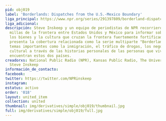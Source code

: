 ```yaml
---
pid: obj019
label: 'Borderlands: Dispatches from the U.S.-Mexico Boundary'
liga_principal: https://www.npr.org/series/291397809/borderland-dispatches-from-the-u-s-mexico-boundary
liga_adicional: 
descripción: Steve Inskeep y un equipo de periodistas de NPR recorrieron las 1.900
  millas de la frontera entre Estados Unidos y México para informar sobre las personas,
  los bienes y la cultura que cruzan la frontera fuertemente fortificada. NPR News
  presenta la cobertura relacionada como la serie multiparte "Borderland", que explora
  temas importantes como la inmigración, el tráfico de drogas, los negocios y el cambio
  cultural a través de las historias personales de las personas que viven donde se
  encuentran estos dos paí­ses.
creadorxs: National Public Radio (NPR), Kansas Public Radio, The University of Kansas,
  Steve Inskeep
información_de_contacto: 
facebook: 
twitter: https://twitter.com/NPRinskeep
instagram: 
estatus: activo
order: '018'
layout: united_item
collection: united
thumbnail: img/derivatives/simple/obj019/thumbnail.jpg
full: img/derivatives/simple/obj019/full.jpg
---
```

